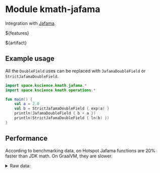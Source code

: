 # Module kmath-jafama

Integration with [Jafama](https://github.com/jeffhain/jafama).

${features}

${artifact}

## Example usage

All the `DoubleField` uses can be replaced with `JafamaDoubleField` or `StrictJafamaDoubleField`.

```kotlin
import space.kscience.kmath.jafama.*
import space.kscience.kmath.operations.*

fun main() {
    val a = 2.0
    val b = StrictJafamaDoubleField { exp(a) }
    println(JafamaDoubleField { b + a })
    println(StrictJafamaDoubleField { ln(b) })
}
```

## Performance

According to benchmarking data, on Hotspot Jafama functions are 20% faster than JDK math. On GraalVM, they are slower.

<details>
<summary>Raw data:</summary>

**Hotspot**

```
jvm: space.kscience.kmath.benchmarks.JafamaBenchmark.coreBench

Warm-up 1: 11.447 ops/s
Iteration 1: 13.354 ops/s
Iteration 2: 14.237 ops/s
Iteration 3: 14.708 ops/s
Iteration 4: 14.629 ops/s
Iteration 5: 14.692 ops/s

14.324 ±(99.9%) 2.217 ops/s [Average]
  (min, avg, max) = (13.354, 14.324, 14.708), stdev = 0.576
  CI (99.9%): [12.107, 16.541] (assumes normal distribution)

jvm: space.kscience.kmath.benchmarks.JafamaBenchmark.jafamaBench

Warm-up 1: 15.628 ops/s
Iteration 1: 15.991 ops/s
Iteration 2: 16.633 ops/s
Iteration 3: 16.583 ops/s
Iteration 4: 16.716 ops/s
Iteration 5: 16.762 ops/s

16.537 ±(99.9%) 1.205 ops/s [Average]
  (min, avg, max) = (15.991, 16.537, 16.762), stdev = 0.313
  CI (99.9%): [15.332, 17.743] (assumes normal distribution)

jvm: space.kscience.kmath.benchmarks.JafamaBenchmark.strictJafamaBench

Warm-up 1: 13.378 ops/s
Iteration 1: 15.049 ops/s
Iteration 2: 14.468 ops/s
Iteration 3: 14.469 ops/s
Iteration 4: 14.753 ops/s
Iteration 5: 14.958 ops/s

14.739 ±(99.9%) 1.038 ops/s [Average]
  (min, avg, max) = (14.468, 14.739, 15.049), stdev = 0.269
  CI (99.9%): [13.701, 15.777] (assumes normal distribution)
```

**GraalVM**

```
jvm: space.kscience.kmath.benchmarks.JafamaBenchmark.coreBench

Warm-up 1: 14.357 ops/s
Iteration 1: 14.768 ops/s
Iteration 2: 14.922 ops/s
Iteration 3: 14.966 ops/s
Iteration 4: 14.805 ops/s
Iteration 5: 14.520 ops/s

14.796 ±(99.9%) 0.671 ops/s [Average]
  (min, avg, max) = (14.520, 14.796, 14.966), stdev = 0.174
  CI (99.9%): [14.125, 15.468] (assumes normal distribution)

jvm: space.kscience.kmath.benchmarks.JafamaBenchmark.jafamaBench

Warm-up 1: 11.592 ops/s
Iteration 1: 12.174 ops/s
Iteration 2: 11.734 ops/s
Iteration 3: 11.939 ops/s
Iteration 4: 12.026 ops/s
Iteration 5: 12.221 ops/s

12.019 ±(99.9%) 0.752 ops/s [Average]
  (min, avg, max) = (11.734, 12.019, 12.221), stdev = 0.195
  CI (99.9%): [11.267, 12.771] (assumes normal distribution)

jvm: space.kscience.kmath.benchmarks.JafamaBenchmark.strictJafamaBench

Warm-up 1: 12.097 ops/s
Iteration 1: 13.072 ops/s
Iteration 2: 13.112 ops/s
Iteration 3: 13.103 ops/s
Iteration 4: 12.950 ops/s
Iteration 5: 13.011 ops/s

13.049 ±(99.9%) 0.263 ops/s [Average]
  (min, avg, max) = (12.950, 13.049, 13.112), stdev = 0.068
  CI (99.9%): [12.787, 13.312] (assumes normal distribution)
```

</details>
